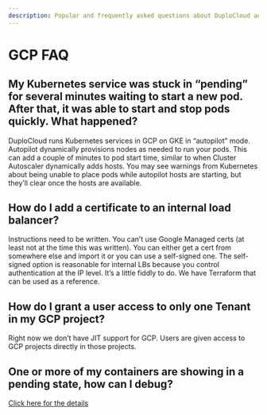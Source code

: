 ```yaml
---
description: Popular and frequently asked questions about DuploCloud and GCP
---
```


# GCP FAQ

## My Kubernetes service was stuck in “pending” for several minutes waiting to start a new pod. After that, it was able to start and stop pods quickly. What happened?

DuploCloud runs Kubernetes services in GCP on GKE in “autopilot” mode. Autopilot dynamically provisions nodes as needed to run your pods. This can add a couple of minutes to pod start time, similar to when Cluster Autoscaler dynamically adds hosts. You may see warnings from Kubernetes about being unable to place pods while autopilot hosts are starting, but they’ll clear once the hosts are available.

## How do I add a certificate to an internal load balancer?

Instructions need to be written. You can’t use Google Managed certs (at least not at the time this was written). You can either get a cert from somewhere else and import it or you can use a self-signed one. The self-signed option is reasonable for internal LBs because you control authentication at the IP level. It’s a little fiddly to do. We have Terraform that can be used as a reference.

## How do I grant a user access to only one Tenant in my GCP project?

Right now we don’t have JIT support for GCP. Users are given access to GCP projects directly in those projects.&#x20;

## One or more of my containers are showing in a pending state, how can I debug? <a href="#id-7-toc-title" id="id-7-toc-title"></a>

[Click here for the details](../aws/aws-faq.md#7-toc-title)


